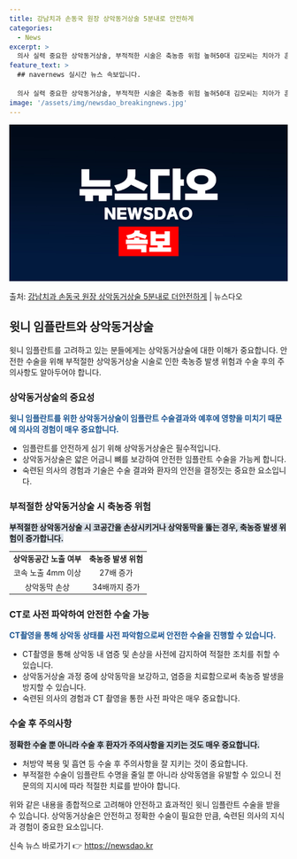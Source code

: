```yaml
---
title: 강남치과 손동국 원장 상악동거상술 5분내로 안전하게
categories:
  - News
excerpt: >
  의사 실력 중요한 상악동거상술, 부적적한 시술은 축농증 위험 높혀50대 김모씨는 치아가 흔들리고 통증이 심해…
feature_text: >
  ## navernews 실시간 뉴스 속보입니다.

  의사 실력 중요한 상악동거상술, 부적적한 시술은 축농증 위험 높혀50대 김모씨는 치아가 흔들리고 통증이 심해…
image: '/assets/img/newsdao_breakingnews.jpg'
---
```


![뉴스다오 속보](/assets/img/newsdao_breakingnews.jpg)

<p>출처: <a href="https://newsdao.kr/3383" rel="dofollow">강남치과 손동국 원장 상악동거상술 5분내로 더안전하게</a> | 뉴스다오</p>

<h2 data-ke-size="size26">윗니 임플란트와 상악동거상술</h2>
<p data-ke-size="size16"></p>

윗니 임플란트를 고려하고 있는 분들에게는 상악동거상술에 대한 이해가 중요합니다. 안전한 수술을 위해 부적절한 상악동거상술 시술로 인한 축농증 발생 위험과 수술 후의 주의사항도 알아두어야 합니다.

<h3 data-ke-size="size21">상악동거상술의 중요성</h3>
<p data-ke-size="size16"><b><span style="color: #1a5490;">윗니 임플란트를 위한 상악동거상술이 임플란트 수술결과와 예후에 영향을 미치기 때문에 의사의 경험이 매우 중요합니다.</span></b></p>
<ul>
  <li>임플란트를 안전하게 심기 위해 상악동거상술은 필수적입니다.</li>
  <li>상악동거상술은 얇은 어금니 뼈를 보강하여 안전한 임플란트 수술을 가능케 합니다.</li>
  <li>숙련된 의사의 경험과 기술은 수술 결과와 환자의 안전을 결정짓는 중요한 요소입니다.</li>
</ul>

<h3 data-ke-size="size21">부적절한 상악동거상술 시 축농증 위험</h3>
<p data-ke-size="size16"><b><span style="background-color: #21538527;">부적절한 상악동거상술 시 코공간을 손상시키거나 상악동막을 뚫는 경우, 축농증 발생 위험이 증가합니다.</span></b></p>
<table>
  <tr>
    <td style="text-align: center; height: 17px;"><b>상악동공간 노출 여부</b></td>
    <td style="text-align: center; height: 17px;"><b>축농증 발생 위험</b></td>
  </tr>
  <tr>
    <td style="text-align: center; height: 17px;">코속 노출 4mm 이상</td>
    <td style="text-align: center; height: 17px;">27배 증가</td>
  </tr>
  <tr>
    <td style="text-align: center; height: 17px;">상악동막 손상</td>
    <td style="text-align: center; height: 17px;">34배까지 증가</td>
  </tr>
</table>

<h3 data-ke-size="size21">CT로 사전 파악하여 안전한 수술 가능</h3>
<p data-ke-size="size16"><b><span style="color: #1a5490;">CT촬영을 통해 상악동 상태를 사전 파악함으로써 안전한 수술을 진행할 수 있습니다.</span></b></p>
<ul>
  <li>CT촬영을 통해 상악동 내 염증 및 손상을 사전에 감지하여 적절한 조치를 취할 수 있습니다.</li>
  <li>상악동거상술 과정 중에 상악동막을 보강하고, 염증을 치료함으로써 축농증 발생을 방지할 수 있습니다.</li>
  <li>숙련된 의사의 경험과 CT 촬영을 통한 사전 파악은 매우 중요합니다.</li>
</ul>

<h3 data-ke-size="size21">수술 후 주의사항</h3>
<p data-ke-size="size16"><b><span style="background-color: #21538527;">정확한 수술 뿐 아니라 수술 후 환자가 주의사항을 지키는 것도 매우 중요합니다.</span></b></p>
<ul>
  <li>처방약 복용 및 흡연 등 수술 후 주의사항을 잘 지키는 것이 중요합니다.</li>
  <li>부적절한 수술이 임플란트 수명을 줄일 뿐 아니라 상악동염을 유발할 수 있으니 전문의의 지시에 따라 적절한 치료를 받아야 합니다.</li>
</ul>

위와 같은 내용을 종합적으로 고려해야 안전하고 효과적인 윗니 임플란트 수술을 받을 수 있습니다. 상악동거상술은 안전하고 정확한 수술이 필요한 만큼, 숙련된 의사의 지식과 경험이 중요한 요소입니다. 

신속 뉴스 바로가기 👉 <a href="https://newsdao.kr" rel="dofollow">https://newsdao.kr</a>


